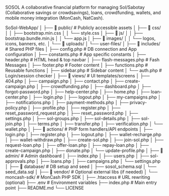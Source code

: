 SOSOL
A collaborative financial platform for managing Sol/Sabotay (Collaborative savings or crowdsavings), loans, crowdfunding, wallets, and mobile money integration (MonCash, NatCash).

SoSol-WebApp/
│
├── 📁 public/                    # Publicly accessible assets
│   ├── 📁 css/
│   │   ├── bootstrap.min.css
│   │   └── style.css
│   ├── 📁 js/
│   │   ├── bootstrap.bundle.min.js
│   │   └── app.js
│   ├── 📁 images/
│   │   └── logos, icons, banners, etc.
│   └── 📁 uploads/
│       └── user-files/
│
├── 📁 includes/                # Shared PHP files
│   ├── config.php               # DB connection and App configuration
│   ├── constants.php            # App specific constants
│   ├── header.php               # HTML head & top navbar
│   ├── flash-messages.php       # Fash Messages
│   ├── footer.php               # Footer content
│   ├── functions.php            # Reusable functions
│   ├── sidebar.php              # Sidebar content
│   └── auth.php                 # Login/session checker
│
├── 📁 views/                    # UI templates/screens
│   ├── 404.php
│   ├── campaign.php
│   ├── contact.php
│   ├── create-campaign.php
│   ├── crowdfunding.php
│   ├── dashboard.php
│   ├── forgot-password.php
│   ├── help-center.php
│   ├── home.php
│   ├── loan-center.php
│   ├── login.php
│   ├── logout.php
│   ├── my-campaigns.php
│   ├── notifications.php
│   ├── payment-methods.php
│   ├── privacy-policy.php
│   ├── profile.php
│   ├── register.php
│   ├── reset_password_request.php
│   ├── reset_password.php
│   ├── settings.php
│   ├── sol-groups.php
│   ├── sol-details.php
│   ├── sol-join.php
│   ├── terms.php
│   ├── transfer.php
│   ├── verification.php
│   └── wallet.php
│
├── 📁 actions/                   # PHP form handlers/API endpoints
│   ├── login.php
│   ├── register.php
│   ├── logout.php
│   ├── wallet-recharge.php
│   ├── wallet-withdraw.php
│   ├── create-sol.php
│   ├── join-sol.php
│   ├── request-loan.php
│   ├── offer-loan.php
│   ├── repay-loan.php
│   ├── create-campaign.php
│   ├── donate.php
│   └── update-profile.php
│
├── 📁 admin/                     # Admin dashboard
│   ├── index.php
│   ├── users.php
│   ├── sol-approvals.php
│   ├── loans.php
│   ├── campaigns.php
│   └── settings.php
│
├── 📁 database/                  # DB setup and seed
│   ├── sosol_schema.sql
│   └── seed_data.sql
│
├── 📁 vendor/                  # Optional external libs (if needed)
│   └── moncash-sdk/             # MonCash PHP SDK
│
├── .htaccess                    # URL rewriting (optional)
├── .env                         # Environment variables
├── index.php                    # Main entry point
├── README.md
└── LICENSE